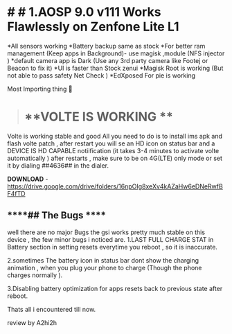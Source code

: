 # # **# 1.AOSP 9.0 v111 Works Flawlessly on Zenfone Lite L1**

*All sensors working 
*Battery backup same as stock
*For better ram management (Keep apps in Background)- use magisk ,module  (NFS injector )
*default camera app is Dark (Use any 3rd party camera like Footej or Beacon to fix it)
*UI is faster than Stock zenui
*Magisk Root is working (But not able to pass safety Net Check )
*EdXposed For pie is working 

Most Importing thing 💯 

> # **VOLTE IS WORKING **

Volte is working stable and good 
All you need to do is to install ims apk and flash volte patch , after restart you will se an HD icon on status bar and a DEVICE IS HD CAPABLE notiification  (it takes 3-4 minutes to activate volte automatically ) after restarts , make sure to be on 4G(LTE) only mode or set it by dialing *#*#4636#*#* in the dialer.

**DOWNLOAD** - https://drive.google.com/drive/folders/16npOIg8xeXv4kAZaHw6eDNeRwfBF4fTD


## ****## The Bugs ****

well there are no major Bugs the gsi works pretty much stable on this device , the few minor bugs i noticed are. 
1.LAST FULL CHARGE STAT in Battery section in setting resets everytime you reboot , so it is inaccurate.

2.sometimes The battery icon in status bar  dont show the charging animation , when you plug your phone to charge (Though the phone charges normally ).

3.Disabling battery optimization for apps resets back to previous state after reboot. 

Thats all i encountered till now. 

review by A2hi2h


